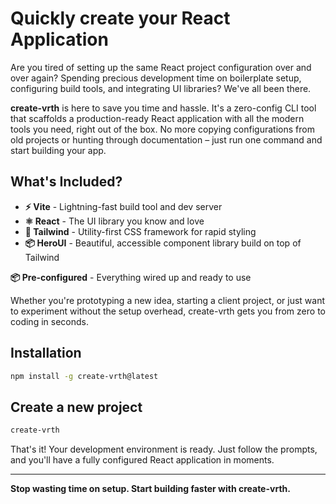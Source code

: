 # Quickly create your React Application

Are you tired of setting up the same React project configuration over and over again? Spending precious development time on boilerplate setup, configuring build tools, and integrating UI libraries? We've all been there.

**create-vrth** is here to save you time and hassle. It's a zero-config CLI tool that scaffolds a production-ready React application with all the modern tools you need, right out of the box. No more copying configurations from old projects or hunting through documentation – just run one command and start building your app.

## What's Included?

- **⚡ Vite** - Lightning-fast build tool and dev server
- **⚛️ React** - The UI library you know and love
- **🎨 Tailwind** - Utility-first CSS framework for rapid styling
- **📦 HeroUI** - Beautiful, accessible component library build on top of Tailwind

**📦 Pre-configured** - Everything wired up and ready to use

Whether you're prototyping a new idea, starting a client project, or just want to experiment without the setup overhead, create-vrth gets you from zero to coding in seconds.

## Installation
```bash
npm install -g create-vrth@latest
```

## Create a new project
```bash
create-vrth
```

That's it! Your development environment is ready. Just follow the prompts, and you'll have a fully configured React application in moments.

---

**Stop wasting time on setup. Start building faster with create-vrth.**